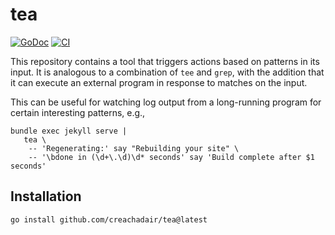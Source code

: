 # tea

[![GoDoc](https://img.shields.io/static/v1?label=godoc&message=reference&color=blue)](https://pkg.go.dev/github.com/creachadair/tea)
[![CI](https://github.com/creachadair/tea/actions/workflows/go-presubmit.yml/badge.svg?event=push&branch=main)](https://github.com/creachadair/tea/actions/workflows/go-presubmit.yml)

This repository contains a tool that triggers actions based on patterns in its
input. It is analogous to a combination of `tee` and `grep`, with the addition
that it can execute an external program in response to matches on the input.

This can be useful for watching log output from a long-running program for
certain interesting patterns, e.g.,

```shell
bundle exec jekyll serve |
   tea \
    -- 'Regenerating:' say "Rebuilding your site" \
    -- '\bdone in (\d+\.\d)\d* seconds' say 'Build complete after $1 seconds'
```

## Installation

```shell
go install github.com/creachadair/tea@latest
```
